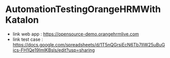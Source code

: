 # AutomationTestingOrangeHRMWithKatalon
- link web app : https://opensource-demo.orangehrmlive.com
- link test case : https://docs.google.com/spreadsheets/d/1T5nQGrsiEcN6Tb7IIW25uBuGics-FH1Qe19ImlKBsls/edit?usp=sharing
